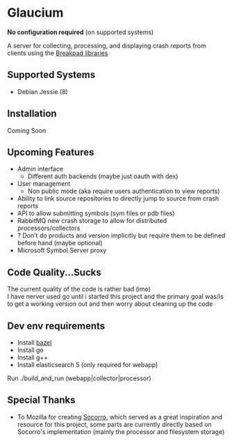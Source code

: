 # Glaucium

**No configuration required** (on supported systems)

A server for collecting, processing, and displaying crash reports from
clients using the [Breakpad libraries](http://code.google.com/p/google-breakpad/)

## Supported Systems

* Debian Jessie (8)

## Installation

Coming Soon

## Upcoming Features

* Admin interface
  * Different auth backends (maybe just oauth with dex)
* User management
  * Non public mode (aka require users authentication to view reports)
* Ability to link source repositories to directly jump to source from crash reports
* API to allow submitting symbols (sym files or pdb files)
* RabbitMQ new crash storage to allow for distributed processors/collectors
* ? Don't do products and version implicitly but require them to be defined before hand (maybe optional)
* Microsoft Symbol Server proxy

## Code Quality...Sucks

The current quality of the code is rather bad (imo)  
I have nerver used go until i started this project and the primary goal was/is  
to get a working version out and then worry about cleaning up the code

## Dev env requirements

* Install [bazel](https://bazel.build/versions/master/docs/install.html)
* Install go
* Install g++
* Install elasticsearch 5 (only required for webapp)

Run ./build_and_run (webapp|collector|processor)


## Special Thanks

- To Mozilla for creating [Socorro](https://github.com/mozilla/socorro),
  which served as a great inspiration and resource for this project,
  some parts are currently directly based on Socorro's implementation
  (mainly the processor and filesystem storage)
